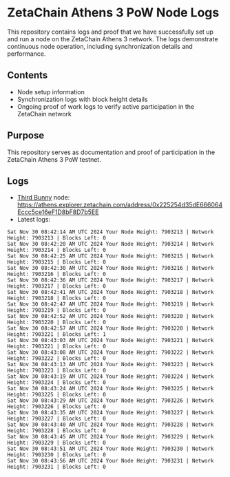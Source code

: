 # ZetaChain Athens 3 PoW Node Logs
This repository contains logs and proof that we have successfully set up and run a node on the ZetaChain Athens 3 network. The logs demonstrate continuous node operation, including synchronization details and performance.

## Contents
- Node setup information
- Synchronization logs with block height details
- Ongoing proof of work logs to verify active participation in the ZetaChain network

## Purpose
This repository serves as documentation and proof of participation in the ZetaChain Athens 3 PoW testnet.

## Logs

- [Third Bunny](https://thirdbunny.xyz/) node: https://athens.explorer.zetachain.com/address/0x225254d35dE666064Eccc5ce16eF1D8bF8D7b5EE
- Latest logs:
```
Sat Nov 30 08:42:14 AM UTC 2024 Your Node Height: 7903213 | Network Height: 7903213 | Blocks Left: 0
Sat Nov 30 08:42:20 AM UTC 2024 Your Node Height: 7903214 | Network Height: 7903214 | Blocks Left: 0
Sat Nov 30 08:42:25 AM UTC 2024 Your Node Height: 7903215 | Network Height: 7903215 | Blocks Left: 0
Sat Nov 30 08:42:30 AM UTC 2024 Your Node Height: 7903216 | Network Height: 7903216 | Blocks Left: 0
Sat Nov 30 08:42:36 AM UTC 2024 Your Node Height: 7903217 | Network Height: 7903217 | Blocks Left: 0
Sat Nov 30 08:42:41 AM UTC 2024 Your Node Height: 7903218 | Network Height: 7903218 | Blocks Left: 0
Sat Nov 30 08:42:47 AM UTC 2024 Your Node Height: 7903219 | Network Height: 7903219 | Blocks Left: 0
Sat Nov 30 08:42:52 AM UTC 2024 Your Node Height: 7903220 | Network Height: 7903220 | Blocks Left: 0
Sat Nov 30 08:42:57 AM UTC 2024 Your Node Height: 7903220 | Network Height: 7903221 | Blocks Left: 1
Sat Nov 30 08:43:03 AM UTC 2024 Your Node Height: 7903221 | Network Height: 7903221 | Blocks Left: 0
Sat Nov 30 08:43:08 AM UTC 2024 Your Node Height: 7903222 | Network Height: 7903222 | Blocks Left: 0
Sat Nov 30 08:43:13 AM UTC 2024 Your Node Height: 7903223 | Network Height: 7903223 | Blocks Left: 0
Sat Nov 30 08:43:19 AM UTC 2024 Your Node Height: 7903224 | Network Height: 7903224 | Blocks Left: 0
Sat Nov 30 08:43:24 AM UTC 2024 Your Node Height: 7903225 | Network Height: 7903225 | Blocks Left: 0
Sat Nov 30 08:43:29 AM UTC 2024 Your Node Height: 7903226 | Network Height: 7903226 | Blocks Left: 0
Sat Nov 30 08:43:35 AM UTC 2024 Your Node Height: 7903227 | Network Height: 7903227 | Blocks Left: 0
Sat Nov 30 08:43:40 AM UTC 2024 Your Node Height: 7903228 | Network Height: 7903228 | Blocks Left: 0
Sat Nov 30 08:43:45 AM UTC 2024 Your Node Height: 7903229 | Network Height: 7903229 | Blocks Left: 0
Sat Nov 30 08:43:51 AM UTC 2024 Your Node Height: 7903230 | Network Height: 7903230 | Blocks Left: 0
Sat Nov 30 08:43:56 AM UTC 2024 Your Node Height: 7903231 | Network Height: 7903231 | Blocks Left: 0
```
